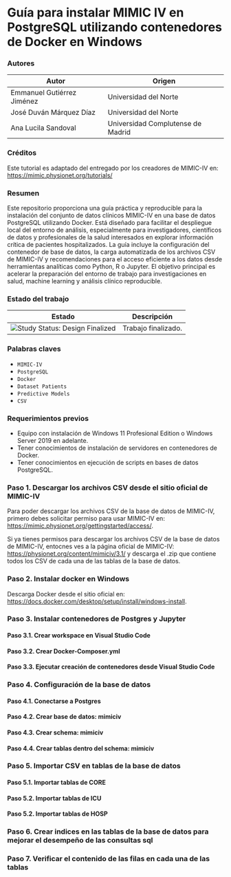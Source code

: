 Guía para instalar MIMIC IV en PostgreSQL utilizando contenedores de Docker en Windows
=================

### Autores

| Autor                      | Origen                               |
| -------------------------- | ------------------------------------ |
| Emmanuel Gutiérrez Jiménez | Universidad del Norte                |
| José Duván Márquez Díaz    | Universidad del Norte                |
| Ana Lucila Sandoval        | Universidad Complutense de Madrid    |

### Créditos

Este tutorial es adaptado del entregado por los creadores de MIMIC-IV en: https://mimic.physionet.org/tutorials/

### Resumen

Este repositorio proporciona una guía práctica y reproducible para la instalación del conjunto de datos clínicos MIMIC-IV en una base de datos PostgreSQL utilizando Docker. Está diseñado para facilitar el despliegue local del entorno de análisis, especialmente para investigadores, científicos de datos y profesionales de la salud interesados en explorar información crítica de pacientes hospitalizados. La guía incluye la configuración del contenedor de base de datos, la carga automatizada de los archivos CSV de MIMIC-IV y recomendaciones para el acceso eficiente a los datos desde herramientas analíticas como Python, R o Jupyter. El objetivo principal es acelerar la preparación del entorno de trabajo para investigaciones en salud, machine learning y análisis clínico reproducible.

### Estado del trabajo 

| Estado            | Descripción                          |
| ----------------- | ------------------------------------ |
| <img src="https://img.shields.io/badge/Study%20Status-Design%20Finalized-brightgreen.svg" alt="Study Status: Design Finalized"> | Trabajo finalizado. | 

### Palabras claves

- `MIMIC-IV`
- `PostgreSQL`
- `Docker`
- `Dataset Patients`
- `Predictive Models`
- `CSV`

### Requerimientos previos

- Equipo con instalación de Windows 11 Profesional Edition o Windows Server 2019 en adelante.
- Tener conocimientos de instalación de servidores en contenedores de Docker.
- Tener conocimientos en ejecución de scripts en bases de datos PostgreSQL.
  
### Paso 1. Descargar los archivos CSV desde el sitio oficial de MIMIC-IV

Para poder descargar los archivos CSV de la base de datos de MIMIC-IV, primero debes solicitar permiso para usar MIMIC-IV en: https://mimic.physionet.org/gettingstarted/access/.

Si ya tienes permisos para descargar los archivos CSV de la base de datos de MIMIC-IV, entocnes ves a la página oficial de MIMIC-IV: https://physionet.org/content/mimiciv/3.1/ y descarga el .zip que contiene todos los CSV de cada una de las tablas de la base de datos.

### Paso 2. Instalar docker en Windows



Descarga Docker desde el sitio oficial en: https://docs.docker.com/desktop/setup/install/windows-install.



### Paso 3. Instalar contenedores de Postgres y Jupyter

#### Paso 3.1. Crear workspace en Visual Studio Code
#### Paso 3.2. Crear Docker-Composer.yml
#### Paso 3.3. Ejecutar creación de contenedores desde Visual Studio Code

### Paso 4. Configuración de la base de datos

#### Paso 4.1. Conectarse a Postgres
#### Paso 4.2. Crear base de datos: mimiciv
#### Paso 4.3. Crear schema: mimiciv
#### Paso 4.4. Crear tablas dentro del schema: mimiciv

### Paso 5. Importar CSV en tablas de la base de datos

#### Paso 5.1. Importar tablas de CORE
#### Paso 5.2. Importar tablas de ICU
#### Paso 5.2. Importar tablas de HOSP

### Paso 6. Crear indices en las tablas de la base de datos para mejorar el desempeño de las consultas sql

### Paso 7. Verificar el contenido de las filas en cada una de las tablas











